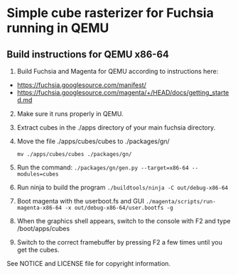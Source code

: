 # Simple cube rasterizer for Fuchsia running in QEMU

## Build instructions for QEMU x86-64

1. Build Fuchsia and Magenta for QEMU according to instructions here:
  - https://fuchsia.googlesource.com/manifest/
  - https://fuchsia.googlesource.com/magenta/+/HEAD/docs/getting_started.md

2. Make sure it runs properly in QEMU.

3. Extract cubes in the ./apps directory of your main fuchsia directory.

4. Move the file ./apps/cubes/cubes to ./packages/gn/

    `mv ./apps/cubes/cubes ./packages/gn/`


5. Run the command:
    `./packages/gn/gen.py --target=x86-64 --modules=cubes`

6. Run ninja to build the program
    `./buildtools/ninja -C out/debug-x86-64`

7. Boot magenta with the userboot.fs and GUI
    `./magenta/scripts/run-magenta-x86-64 -x out/debug-x86-64/user.bootfs -g`

8. When the graphics shell appears, switch to the console with F2 and type /boot/apps/cubes <enter>

9. Switch to the correct framebuffer by pressing F2 a few times until you get the cubes.

See NOTICE and LICENSE file for copyright information.
